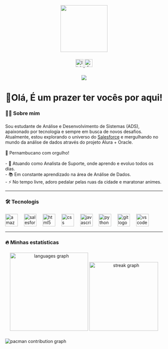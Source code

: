 <div align="center">
  <img height="150" src="https://media.giphy.com/media/M9gbBd9nbDrOTu1Mqx/giphy.gif"  />
</div>

###

<div align="center">
  <a href="https://www.linkedin.com/in/juliano-r-ferreira" target="_blank">
    <img src="https://img.shields.io/static/v1?message=LinkedIn&logo=linkedin&label=&color=0077B5&logoColor=white&labelColor=&style=for-the-badge" height="25" alt="linkedin logo"  />
  </a>
  <a href="juliano_87" target="_blank">
    <img src="https://img.shields.io/static/v1?message=Discord&logo=discord&label=&color=7289DA&logoColor=white&labelColor=&style=for-the-badge" height="25" alt="discord logo"  />
  </a>
</div>

###

<div align="center">
  <img src="https://visitor-badge.laobi.icu/badge?page_id=jul14no.jul14no&"  />
</div>

###

<h1 align="center">👋Olá, É um prazer ter vocês por aqui!</h1>


<h3 align="left">👩‍💻  Sobre mim</h3>

### 

<p align="left">
  Sou estudante de Análise e Desenvolvimento de Sistemas (ADS), apaixonado por tecnologia e sempre em busca de novos desafios. Atualmente, estou explorando o universo do <a href="https://www.salesforce.com/trailblazer/jrf-87" target="_blank">Salesforce</a> e mergulhando no mundo da análise de dados através do projeto Alura + Oracle.
  <br><br>📍 Pernambucano com orgulho!
  <br><br> - 🔭 Atuando como Analista de Suporte, onde aprendo e evoluo todos os dias.
  <br> - 📚 Em constante aprendizado na área de Análise de Dados.
  <br> - ⚡ No tempo livre, adoro pedalar pelas ruas da cidade e maratonar animes.
</p>


---

<h3 align="left">🛠 Tecnologis</h3>

###

<div align="left">
  <img src="https://cdn.jsdelivr.net/gh/devicons/devicon/icons/amazonwebservices/amazonwebservices-plain-wordmark.svg" height="40" alt="amazonwebservices logo"  />
  <img width="12" />
  <img src="https://cdn.jsdelivr.net/gh/devicons/devicon/icons/salesforce/salesforce-original.svg" height="40" alt="salesforce logo"  />
  <img width="12" />
  <img src="https://cdn.jsdelivr.net/gh/devicons/devicon/icons/html5/html5-original.svg" height="40" alt="html5 logo"  />
  <img width="12" />
  <img src="https://cdn.jsdelivr.net/gh/devicons/devicon/icons/css3/css3-original.svg" height="40" alt="css logo"  />
  <img width="12" />
  <img src="https://cdn.jsdelivr.net/gh/devicons/devicon/icons/javascript/javascript-original.svg" height="40" alt="javascript logo"  />
  <img width="12" />
  <img src="https://cdn.jsdelivr.net/gh/devicons/devicon/icons/python/python-original.svg" height="40" alt="python logo"  />
  <img width="12" />
  <img src="https://cdn.jsdelivr.net/gh/devicons/devicon/icons/git/git-original.svg" height="40" alt="git logo"  />
  <img width="12" />
  <img src="https://cdn.jsdelivr.net/gh/devicons/devicon/icons/vscode/vscode-original.svg" height="40" alt="vscode logo"  />
</div>

---

<h3 align="left">🔥   Minhas estatísticas</h3>

###

<div align="center">
  <img src="https://github-readme-stats.vercel.app/api/top-langs?username=jul14no&locale=pt-br&hide_title=false&layout=compact&card_width=320&langs_count=10&theme=gotham&hide_border=false&order=2" height="250" alt="languages graph"  />
  <img src="https://streak-stats.demolab.com?user=jul14no&locale=pt-br&mode=daily&theme=gotham&hide_border=false&border_radius=5&order=3" height="220" alt="streak graph"  />
</div>

###

<picture>
  <source media="(prefers-color-scheme: dark)" srcset="https://raw.githubusercontent.com/jul14no/jul14no/output/pacman-contribution-graph-dark.svg">
  <source media="(prefers-color-scheme: light)" srcset="https://raw.githubusercontent.com/jul14no/jul14no/output/pacman-contribution-graph.svg">
  <img alt="pacman contribution graph" src="https://raw.githubusercontent.com/jul14no/jul14no/output/pacman-contribution-graph.svg">
</picture>

###
